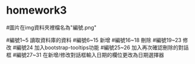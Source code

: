 # homework3

#圖片在img資料夾裡檔名為"編號.png"

#編號1~5   讀取資料庫的資料
#編號6~15  新增
#編號16~18 刪除
#編號19~23 修改
#編號24    加入bootstrap-tooltips功能
#編號25~26 加入再次確認刪除的對話框
#編號27~31 在新增/修改對話框輸入日期的欄位更改為日期選擇器
